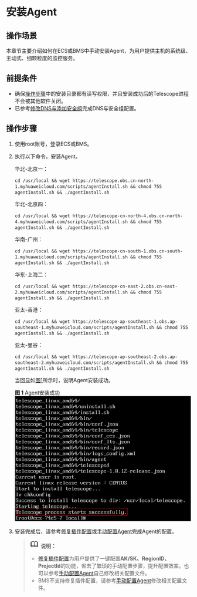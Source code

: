 # 安装Agent<a name="ZH-CN_TOPIC_0127535833"></a>

## 操作场景<a name="zh-cn_topic_0078544024_section10035481163223"></a>

本章节主要介绍如何在ECS或BMS中手动安装Agent，为用户提供主机的系统级、主动式、细颗粒度的监控服务。

## 前提条件<a name="section1173079143610"></a>

-   确保[操作步骤](#section494503071814)中的安装目录都有读写权限，并且安装成功后的Telescope进程不会被其他软件关闭。
-   已参考[修改DNS与添加安全组](修改DNS与添加安全组.md)完成DNS与安全组配置。

## 操作步骤<a name="section494503071814"></a>

1.  使用root账号，登录ECS或BMS。
2.  执行以下命令，安装Agent。

    华北-北京一：

    ```
    cd /usr/local && wget https://telescope.obs.cn-north-1.myhuaweicloud.com/scripts/agentInstall.sh && chmod 755 agentInstall.sh && ./agentInstall.sh
    ```

    华北-北京四：

    ```
    cd /usr/local && wget https://telescope-cn-north-4.obs.cn-north-4.myhuaweicloud.com/scripts/agentInstall.sh && chmod 755 agentInstall.sh && ./agentInstall.sh
    ```

    华南-广州：

    ```
    cd /usr/local && wget https://telescope-cn-south-1.obs.cn-south-1.myhuaweicloud.com/scripts/agentInstall.sh && chmod 755 agentInstall.sh && ./agentInstall.sh
    ```

    华东-上海二：

    ```
    cd /usr/local && wget https://telescope-cn-east-2.obs.cn-east-2.myhuaweicloud.com/scripts/agentInstall.sh && chmod 755 agentInstall.sh && ./agentInstall.sh
    ```

    亚太-香港：

    ```
    cd /usr/local && wget https://telescope-ap-southeast-1.obs.ap-southeast-1.myhuaweicloud.com/scripts/agentInstall.sh && chmod 755 agentInstall.sh && ./agentInstall.sh
    ```

    亚太-曼谷：

    ```
    cd /usr/local && wget https://telescope-ap-southeast-2.obs.ap-southeast-2.myhuaweicloud.com/scripts/agentInstall.sh && chmod 755 agentInstall.sh && ./agentInstall.sh
    ```

    当回显如[图1](#fig1948103311810)所示时，说明Agent安装成功。

    **图 1**  Agent安装成功<a name="fig1948103311810"></a>  
    ![](figures/Agent安装成功.png "Agent安装成功")

3.  安装完成后，请参考[修复插件配置](修复插件配置.md)或[手动配置Agent](手动配置Agent.md)完成Agent的配置。

    >![](public_sys-resources/icon-note.gif) **说明：**   
    >-   [修复插件配置](修复插件配置.md)为用户提供了一键配置**AK/SK、RegionID、ProjectId**的功能，省去了繁琐的手动配置步骤，提升配置效率。也可以参考[手动配置Agent](手动配置Agent.md)自己修改相关配置文件。  
    >-   BMS不支持修复插件配置，请参考[手动配置Agent](手动配置Agent.md)修改相关配置文件。  


